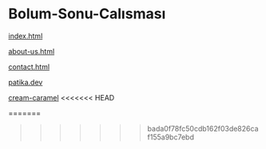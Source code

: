 # Bolum-Sonu-Calısması

[index.html](http://127.0.0.1:5500/index.html)

[about-us.html](http://127.0.0.1:5500/about-us.html)

[contact.html](http://127.0.0.1:5500/contact.html)

[patika.dev](https://www.patika.dev/tr)

[cream-caramel](http://127.0.0.1:5500/cream-caramel.html)
<<<<<<< HEAD

=======
>>>>>>> bada0f78fc50cdb162f03de826caf155a9bc7ebd
